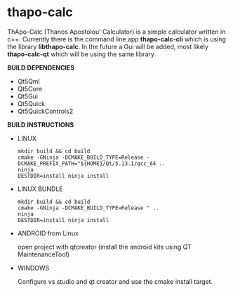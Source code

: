 # thapo-calc
ThApo-Calc (Thanos Apostolou' Calculator) is a simple calculator written in c++. Currently there is the command line app **thapo-calc-cli** which is using the library **libthapo-calc**. In the future a Gui will be added, most likely **thapo-calc-qt** which will be using the same library.


**BUILD DEPENDENCIES**
  - Qt5Qml
  - Qt5Core
  - Qt5Gui
  - Qt5Quick
  - Qt5QuickControls2

**BUILD INSTRUCTIONS**
  - LINUX
    ```
    mkdir build && cd build
    cmake -GNinja -DCMAKE_BUILD_TYPE=Release -DCMAKE_PREFIX_PATH="${HOME}/Qt/5.13.1/gcc_64 ..
    ninja
    DESTDIR=install ninja install
    ```
  - LINUX BUNDLE
    ```
    mkdir build && cd build
    cmake -GNinja -DCMAKE_BUILD_TYPE=Release " ..
    ninja
    DESTDIR=install ninja install
    ```
  - ANDROID from Linux

    open project with qtcreator (install the android kits using QT MaintenanceTool)

  - WINDOWS

    Configure vs studio and qt creator and use the cmake install target.
